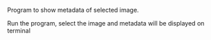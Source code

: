 Program to show metadata of selected image. 

Run the program, select the image and metadata will be displayed on terminal
